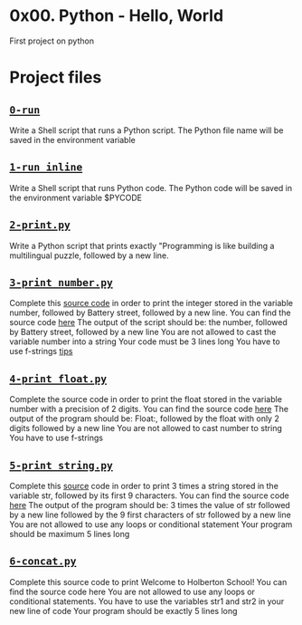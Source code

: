 # 0x00. Python - Hello, World
First project on python

# Project files


## [`0-run`](0-run)
Write a Shell script that runs a Python script.
The Python file name will be saved in the environment variable 

## [`1-run_inline`](1-run_inline)
Write a Shell script that runs Python code. 
The Python code will be saved in the environment variable $PYCODE

## [`2-print.py`](2-print.py)
Write a Python script that prints exactly "Programming is like building a multilingual puzzle, followed by a new line.

## [`3-print_number.py`](3-print_number.py)
Complete this [source code](https://github.com/holbertonschool/0x00.py/blob/master/3-print_number.py) in order to print the integer stored in the variable number, followed by Battery street, followed by a new line.
 You can find the source code [here](https://github.com/holbertonschool/0x00.py/blob/master/3-print_number.py)
 The output of the script should be:
 the number, followed by Battery street,
 followed by a new line
 You are not allowed to cast the variable number into a string
 Your code must be 3 lines long
 You have to use f-strings [tips](https://alx-intranet.hbtn.io/rltoken/Ju0J8BxkuPX5yKZctyKfsQ)

## [`4-print_float.py`](4-print_float.py)
Complete the source code in order to print the float stored in the variable number with a precision of 2 digits.
 You can find the source code [here](https://github.com/holbertonschool/0x00.py/blob/master/4-print_float.py)
 The output of the program should be:
 Float:, followed by the float with only 2 digits
 followed by a new line
 You are not allowed to cast number to string
 You have to use f-strings

## [`5-print_string.py`](5-print_string.py)
Complete this [source](https://github.com/holbertonschool/0x00.py/blob/master/5-print_string.py) code in order to print 3 times a string stored in the variable str, followed by its first 9 characters.
 You can find the source code [here](https://github.com/holbertonschool/0x00.py/blob/master/5-print_string.py)
 The output of the program should be:
 3 times the value of str
 followed by a new line
 followed by the 9 first characters of str
 followed by a new line
 You are not allowed to use any loops or conditional statement
 Your program should be maximum 5 lines long


## [`6-concat.py`](6-concat.py)
Complete this source code to print Welcome to Holberton School!
 You can find the source code here
 You are not allowed to use any loops or conditional statements.
 You have to use the variables str1 and str2 in your new line of code
 Your program should be exactly 5 lines long

